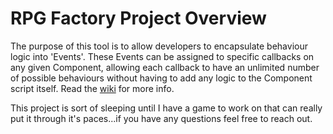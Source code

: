 # RPG Factory Project Overview
The purpose of this tool is to allow developers to encapsulate behaviour logic into 'Events'. These Events can be assigned to specific callbacks on any given Component, allowing each callback to have an unlimited number of possible behaviours without having to add any logic to the Component script itself. Read the [wiki](https://github.com/kmbeck/rpg-factory/wiki) for more info.

This project is sort of sleeping until I have a game to work on that can really put it through it's paces...if you have any questions feel free to reach out.
